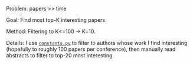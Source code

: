 Problem: papers >> time

Goal: Find most top-K interesting papers.

Method: Filtering to K<=100 -> K=10. 

Details: I use [`constants.py`](constants.py) to filter to authors whose work I find interesting (hopefully to roughly 100 papers per conference), then manually read abstracts to filter to top-20 most interesting.